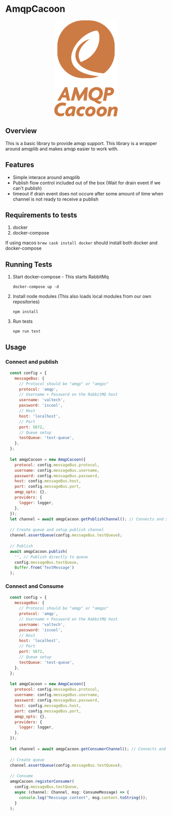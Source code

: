 # AmqpCacoon

<p align="center">
  <img height='300' src="./assets/amqp_cacoon_2.png">
</p>

## Overview

This is a basic library to provide amqp support. This library is a wrapper around amqplib and makes amqp easier to work with.

## Features

- Simple interace around amqplib
- Publish flow control included out of the box (Wait for drain event if we can't publish)
- timeout if drain event does not occure after some amount of time when channel is not ready to receive a publish

## Requirements to tests

1. docker
2. docker-compose

If using macos `brew cask install docker` should install both docker and docker-compose

## Running Tests

1. Start docker-compose - This starts RabbitMq
   ```
   docker-compose up -d
   ```
2. Install node modules (This also loads local modules from our own repositories)
   ```
   npm install
   ```
3. Run tests
   ```
   npm run test
   ```

## Usage

### Connect and publish

```javascript
  const config = {
    messageBus: {
      // Protocol should be "amqp" or "amqps"
      protocol: 'amqp',
      // Username + Password on the RabbitMQ host
      username: 'valtech',
      password: 'iscool',
      // Host
      host: 'localhost',
      // Port
      port: 5672,
      // Queue setup
      testQueue: 'test-queue',
    },
  };

  let amqpCacoon = new AmqpCacoon({
    protocol: config.messageBus.protocol,
    username: config.messageBus.username,
    password: config.messageBus.password,
    host: config.messageBus.host,
    port: config.messageBus.port,
    amqp_opts: {},
    providers: {
      logger: logger,
    },
  });
  let channel = await amqpCacoon.getPublishChannel(); // Connects and sets up a publish channel

  // Create queue and setup publish channel
  channel.assertQueue(config.messageBus.testQueue);

  // Publish
  await amqpCacoon.publish(
    '', // Publish directly to queue
    config.messageBus.testQueue,
    Buffer.from('TestMessage')
  );
```

### Connect and Consume

```javascript
  const config = {
    messageBus: {
      // Protocol should be "amqp" or "amqps"
      protocol: 'amqp',
      // Username + Password on the RabbitMQ host
      username: 'valtech',
      password: 'iscool',
      // Host
      host: 'localhost',
      // Port
      port: 5672,
      // Queue setup
      testQueue: 'test-queue',
    },
  };

  let amqpCacoon = new AmqpCacoon({
    protocol: config.messageBus.protocol,
    username: config.messageBus.username,
    password: config.messageBus.password,
    host: config.messageBus.host,
    port: config.messageBus.port,
    amqp_opts: {},
    providers: {
      logger: logger,
    },
  });

  let channel = await amqpCacoon.getConsumerChannel(); // Connects and sets up a subscription channel

  // Create queue
  channel.assertQueue(config.messageBus.testQueue);

  // Consume
  amqpCacoon.registerConsumer(
    config.messageBus.testQueue,
    async (channel: Channel, msg: ConsumeMessage) => {
      console.log("Messsage content", msg.content.toString());
    }
  );
```
